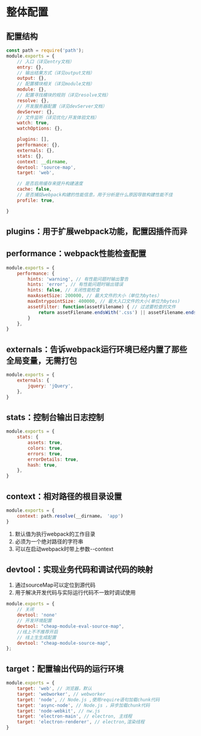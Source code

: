 # 整体配置

## 配置结构

```js
const path = require('path');
module.exports = {
    // 入口（详见entry文档）
    entry: {},
    // 输出结果方式（详见output文档）
    output: {},
    // 配置模块相关（详见module文档）
    module: {},
    // 配置寻找模块的规则（详见resolve文档）
    resolve: {},
    // 开发服务器配置（详见devServer文档）
    devServer: {},
    // 文件监听（详见优化/开发体验文档）
    watch: true,
    watchOptions: {},

    plugins: [],
    performance: {},
    externals: {},
    stats: {},
    context: __dirname,
    devtool: 'source-map',
    target: 'web',

    // 是否启用缓存来提升构建速度
    cache: false,
    // 是否捕捉webpack构建的性能信息，用于分析是什么原因导致构建性能不佳
    profile: true,

}
```

## plugins：用于扩展webpack功能，配置因插件而异

## performance：webpack性能检查配置

```js
module.exports = {
    performance: {
        hints: 'warning', // 有性能问题时输出警告
        hints: 'error', // 有性能问题时输出错误
        hints: false, // 关闭性能检查
        maxAssetSize: 200000, // 最大文件的大小（单位为bytes）
        maxEntrypointSize: 400000, // 最大入口文件的大小(单位为bytes)
        assetFilter: function(assetFilename) { // 过滤要检查的文件
            return assetFilename.endsWith('.css') || assetFilename.endsWith('.js')
        }
    },
}
```

## externals：告诉webpack运行环境已经内置了那些全局变量，无需打包

```js
module.exports = {
    externals: {
        jquery: 'jQuery',
    },
}
```

## stats：控制台输出日志控制

```js
module.exports = {
    stats: {
        assets: true,
        colors: true,
        errors: true,
        errorDetails: true,
        hash: true,
    },
}
```

## context：相对路径的根目录设置

```js
module.exports = {
    context: path.resolve(__dirname， 'app')
}
```

1. 默认值为执行webpack的工作目录
2. 必须为一个绝对路径的字符串
3. 可以在启动webpack时带上参数--context

## devtool：实现业务代码和调试代码的映射

1. 通过sourceMap可以定位到源代码
2. 用于解决开发代码与实际运行代码不一致时调试使用

```js
module.exports = {
    // 关闭
    devtool: 'none'
    // 开发环境配置
    devtool: "cheap-module-eval-source-map",
    //线上不不推荐开启
    // 线上生生成配置
    devtool: "cheap-module-source-map",
};
```

## target：配置输出代码的运行环境

```js
module.exports = {
    target: 'web', // 浏览器，默认
    target: 'webworker', // webworker
    target: 'node', // Node.js ,使用require语句加载chunk代码
    target: 'async-node', // Node.js ，异步加载chunk代码
    target: 'node-webkit', // nw.js
    target: 'electron-main', // electron, 主线程
    target: 'electron-renderer', // electron,渲染线程
}
```
